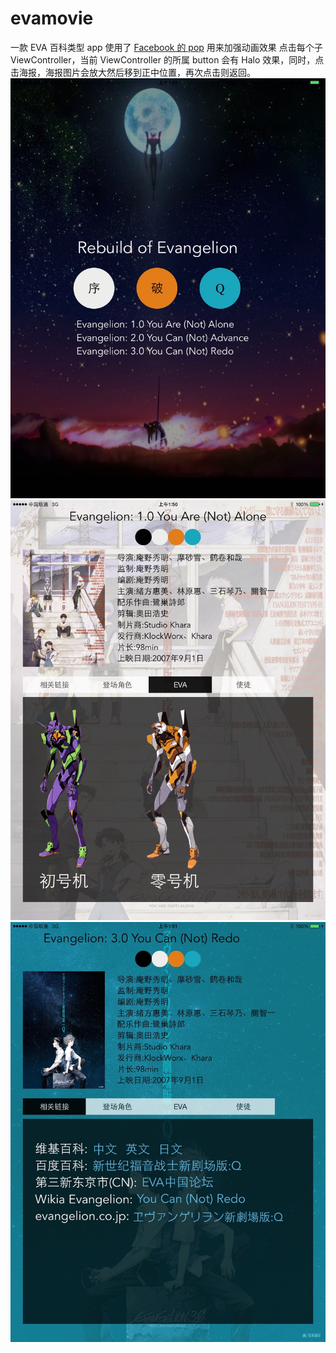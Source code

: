 # evamovie
一款 EVA 百科类型 app
使用了 [Facebook 的 pop](https://github.com/facebook/pop) 用来加强动画效果
点击每个子 ViewController，当前 ViewController 的所属 button 会有 Halo 效果，同时，点击海报，海报图片会放大然后移到正中位置，再次点击则返回。
![screenshot1](screenshot1.jpg)
![screenshot2](screenshot2.jpg)
![screenshot3](screenshot3.jpg)
